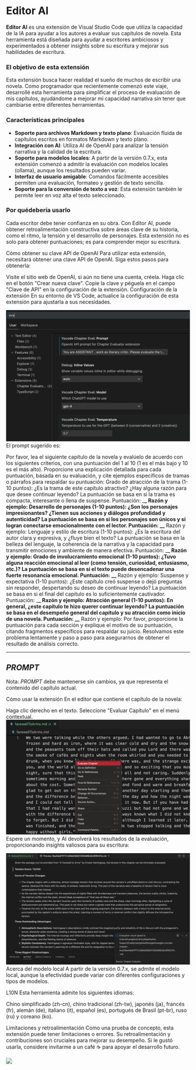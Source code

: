 # Editor AI

**Editor AI** es una extensión de Visual Studio Code que utiliza la capacidad de la IA para ayudar a los autores a evaluar sus capítulos de novela. Esta herramienta está diseñada para ayudar a escritores ambiciosos y experimentados a obtener insights sobre su escritura y mejorar sus habilidades de escritura.

### El objetivo de esta extensión

Esta extensión busca hacer realidad el sueño de muchos de escribir una novela. Como programador que recientemente comenzó este viaje, desarrollé esta herramienta para simplificar el proceso de evaluación de mis capítulos, ayudándome a mejorar mi capacidad narrativa sin tener que cambiarse entre diferentes herramientas.

### Características principales

- **Soporte para archivos Markdown y texto plano**: Evaluación fluida de capítulos escritos en formatos Markdown y texto plano.
- **Integración con AI**: Utiliza AI de OpenAI para analizar la tensión narrativa y la calidad de la escritura.
- **Soporte para modelos locales**: A partir de la versión 0.7.x, esta extensión comenzó a admitir la evaluación con modelos locales (ollama), aunque los resultados pueden variar.
- **Interfaz de usuario amigable**: Comandos fácilmente accesibles permiten una evaluación, formateo y gestión de texto sencilla.
- **Soporte para la conversión de texto a voz**: Esta extensión también le permite leer en voz alta el texto seleccionado.

### Por quédebería usarlo

Cada escritor debe tener confianza en su obra. Con Editor AI, puede obtener retroalimentación constructiva sobre áreas clave de su historia, como el ritmo, la tensión y el desarrollo de personajes. Esta extensión no es solo para obtener puntuaciones; es para comprender mejor su escritura.

Cómo obtener su clave API de OpenAI
Para utilizar esta extensión, necesitará obtener una clave API de OpenAI. Siga estos pasos para obtenerla:

Visite el sitio web de OpenAI, si aún no tiene una cuenta, créela.
Haga clic en el botón "Crear nueva clave".
Copie la clave y péguela en el campo "Clave de API" en la configuración de la extensión.
Configuración de la extensión
En su entorno de VS Code, actualice la configuración de esta extensión para ajustarla a sus necesidades.

<img src="resources/setup.png" alt="Configuración" />
El prompt sugerido es:

Por favor, lea el siguiente capítulo de la novela y evalúelo de acuerdo con los siguientes criterios, con una puntuación del 1 al 10 (1 es el más bajo y 10 es el más alto). Proporcione una explicación detallada para cada puntuación, basada en su evaluación, y cite ejemplos específicos de tramas o párrafos para respaldar su puntuación:
Grado de atracción de la trama (1-10 puntos): ¿Es la trama de este capítulo atractivo? ¿Hay alguna razón para que desee continuar leyendo? La puntuación se basa en si la trama es compacta, interesante o llena de suspense. Puntuación: \_**\_ Razón y ejemplo:
Desarrollo de personajes (1-10 puntos): ¿Son los personajes impresionantes? ¿Tienen sus acciones y diálogos profundidad y autenticidad? La puntuación se basa en si los personajes son únicos y si logran conectarse emocionalmente con el lector. Puntuación: \_\_** Razón y ejemplo:
Lenguaje y estilo de escritura (1-10 puntos): ¿Es la escritura del autor clara y expresiva, y ¿fluye bien el texto? La puntuación se basa en la belleza del lenguaje, la coherencia de la narrativa y la capacidad para transmitir emociones y ambiente de manera efectiva. Puntuación: \_**\_ Razón y ejemplo:
Grado de involucramiento emocional (1-10 puntos): ¿Tuvo alguna reacción emocional al leer (como tensión, curiosidad, entusiasmo, etc.)? La puntuación se basa en si el texto puede desencadenar una fuerte resonancia emocional. Puntuación: \_\_** Razón y ejemplo:
Suspense y expectativa (1-10 puntos): ¿Este capítulo creó suspense o dejó preguntas sin responder, despertando su deseo de continuar leyendo? La puntuación se basa en si el final del capítulo es lo suficientemente cautivador. Puntuación: \_**\_ Razón y ejemplo:
Atracción general (1-10 puntos): En general, ¿este capítulo te hizo querer continuar leyendo? La puntuación se basa en el desempeño general del capítulo y su atracción como inicio de una novela. Puntuación: \_\_** Razón y ejemplo:
Por favor, proporcione la puntuación para cada sección y explique el motivo de su puntuación, citando fragmentos específicos para respaldar su juicio. Resolvamos este problema lentamente y paso a paso para asegurarnos de obtener el resultado de análisis correcto.

---

## $PROMPT$

Nota: $PROMPT$ debe mantenerse sin cambios, ya que representa el contenido del capítulo actual.

Cómo usar la extensión
En el editor que contiene el capítulo de la novela:

Haga clic derecho en el texto.
Seleccione "Evaluar Capítulo" en el menú contextual.
<img src="resources/evaluate.png" alt="Evaluar Capítulo" />
Espere un momento, y AI devolverá los resultados de la evaluación, proporcionando insights valiosos para su escritura:

<img src="resources/evaluation_reslult.png" alt="Resultado de la Evaluación" />
Acerca del modelo local
A partir de la versión 0.7.x, se admite el modelo local, aunque la efectividad puede variar con diferentes configuraciones y tipos de modelos.

L10N
Esta herramienta admite los siguientes idiomas:

Chino simplificado (zh-cn), chino tradicional (zh-tw), japonés (ja), francés (fr), alemán (de), italiano (it), español (es), portugués de Brasil (pt-br), ruso (ru) y coreano (ko).

Limitaciones y retroalimentación
Como una prueba de concepto, esta extensión puede tener limitaciones o errores. Su retroalimentación y contribuciones son cruciales para mejorar su desempeño. Si le gustó usarla, considere invitarme a un café ☕️ para apoyar el desarrollo futuro.

<div > <a href="https://www.buymeacoffee.com/huangjien" target="_blank" style="display: inline-block;"> <img src="https://img.shields.io/badge/Donar-Invítame%20a%20un%20Café-orange.svg?style=flat-square&logo=buymeacoffee" align="center" /> </a> </div> <br />
